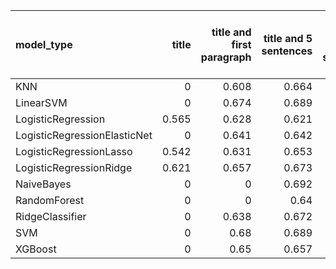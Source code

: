 | model_type                   |   title |   title and first paragraph |   title and 5 sentences |   title and 10 sentences |   title and first sentence each paragraph | raw text   |
|:-----------------------------|--------:|----------------------------:|------------------------:|-------------------------:|------------------------------------------:|:-----------|
| KNN                          |   0     |                       0.608 |                   0.664 |                    0.683 |                                     0.631 | 0.677      |
| LinearSVM                    |   0     |                       0.674 |                   0.689 |                    0.703 |                                     0.664 | 0.697      |
| LogisticRegression           |   0.565 |                       0.628 |                   0.621 |                    0.642 |                                     0.683 | 0.684      |
| LogisticRegressionElasticNet |   0     |                       0.641 |                   0.642 |                    0.657 |                                     0.683 | 0.693      |
| LogisticRegressionLasso      |   0.542 |                       0.631 |                   0.653 |                    0.634 |                                     0.664 | 0.664      |
| LogisticRegressionRidge      |   0.621 |                       0.657 |                   0.673 |                    0.698 |                                     0.669 | 0.696      |
| NaiveBayes                   |   0     |                       0     |                   0.692 |                    0.693 |                                     0.687 | **0.705**  |
| RandomForest                 |   0     |                       0     |                   0.64  |                    0.65  |                                     0.646 | 0.695      |
| RidgeClassifier              |   0     |                       0.638 |                   0.672 |                    0.69  |                                     0.653 | 0.675      |
| SVM                          |   0     |                       0.68  |                   0.689 |                    0.689 |                                     0.679 | 0.696      |
| XGBoost                      |   0     |                       0.65  |                   0.657 |                    0.661 |                                     0.66  | 0.684      |